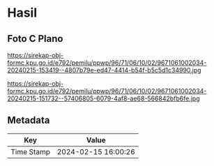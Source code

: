 # Hasil

## Foto C Plano

https://sirekap-obj-formc.kpu.go.id/e792/pemilu/ppwp/96/71/06/10/02/9671061002034-20240215-153419--4807b79e-ed47-4414-b54f-b5c5d1c34990.jpg

https://sirekap-obj-formc.kpu.go.id/e792/pemilu/ppwp/96/71/06/10/02/9671061002034-20240215-151732--57406805-6079-4af8-ae68-566842bfb6fe.jpg


## Metadata

| Key        | Value               |
| ---------- | ------------------- |
| Time Stamp | 2024-02-15 16:00:26 |



